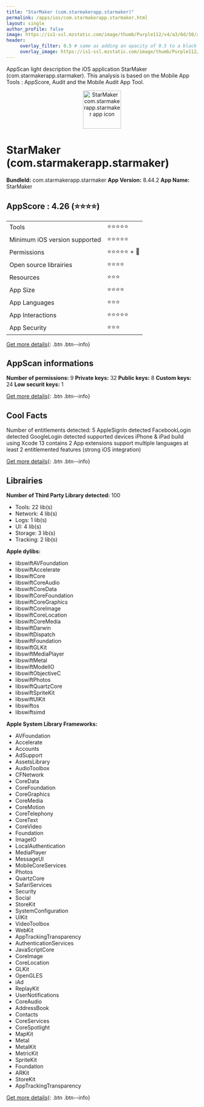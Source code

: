 ```yaml
---
title: "StarMaker (com.starmakerapp.starmaker)"
permalink: /apps/ios/com.starmakerapp.starmaker.html
layout: single
author_profile: false
image: https://is1-ssl.mzstatic.com/image/thumb/Purple112/v4/a3/6d/50/a36d5060-9412-0262-e1bc-666bd063847d/AppIcon-0-0-1x_U007emarketing-0-0-0-10-0-0-sRGB-0-0-0-GLES2_U002c0-512MB-85-220-0-0.png/512x512bb.jpg
header: 
     overlay_filter: 0.5 # same as adding an opacity of 0.5 to a black background
     overlay_image: https://is1-ssl.mzstatic.com/image/thumb/Purple112/v4/a3/6d/50/a36d5060-9412-0262-e1bc-666bd063847d/AppIcon-0-0-1x_U007emarketing-0-0-0-10-0-0-sRGB-0-0-0-GLES2_U002c0-512MB-85-220-0-0.png/512x512bb.jpg
---
```

AppScan light description the iOS application StarMaker (com.starmakerapp.starmaker). This analysis is based on the Mobile App Tools : AppScore, Audit and the Mobile Audit App Tool.

  
  
<div style="text-align: center;"><img src="https://is1-ssl.mzstatic.com/image/thumb/Purple112/v4/a3/6d/50/a36d5060-9412-0262-e1bc-666bd063847d/AppIcon-0-0-1x_U007emarketing-0-0-0-10-0-0-sRGB-0-0-0-GLES2_U002c0-512MB-85-220-0-0.png/512x512bb.jpg" width="100" height="100" alt="StarMaker com.starmakerapp.starmaker app icon"></div>  
  
# StarMaker (com.starmakerapp.starmaker)

**BundleId:** com.starmakerapp.starmaker
**App Version:** 8.44.2
**App Name:** StarMaker


## AppScore : 4.26 (⭐️⭐️⭐️⭐️) 

<table>
<tr><td> Tools </td><td> ⭐️⭐️⭐️⭐️⭐️ </td></tr>
<tr><td> Minimum iOS version supported </td><td> ⭐️⭐️⭐️⭐️⭐️ </td></tr>
<tr><td> Permissions </td><td> ⭐️⭐️⭐️⭐️⭐️ + 🌟 </td></tr>
<tr><td> Open source librairies </td><td> ⭐️⭐️⭐️⭐️ </td></tr>
<tr><td> Resources </td><td> ⭐️⭐️⭐️ </td></tr>
<tr><td> App Size </td><td> ⭐️⭐️⭐️⭐️ </td></tr>
<tr><td> App Languages </td><td> ⭐️⭐️⭐️ </td></tr>
<tr><td> App Interactions </td><td> ⭐️⭐️⭐️⭐️⭐️ </td></tr>
<tr><td> App Security </td><td> ⭐️⭐️⭐️ </td></tr>
</table>

[Get more details](/pricing.html){: .btn .btn--info}  
  
## AppScan informations 

**Number of permissions:** 9
**Private keys:** 32
**Public keys:** 8
**Custom keys:** 24
**Low securit keys:** 1
  
[Get more details](/pricing.html){: .btn .btn--info}

## Cool Facts

Number of entitlements detected: 5
AppleSignIn detected
FacebookLogin detected
GoogleLogin detected
supported devices iPhone & iPad
build using Xcode 13
contains 2 App extensions
support multiple languages
at least 2 entitlemented features (strong iOS integration)
  
[Get more details](/pricing.html){: .btn .btn--info}

## Librairies 
**Number of Third Party Library detected:** 100
- Tools: 22 lib(s)
- Network: 4 lib(s)
- Logs: 1 lib(s)
- UI: 4 lib(s)
- Storage: 3 lib(s)
- Tracking: 2 lib(s)

**Apple dylibs:**
- libswiftAVFoundation
- libswiftAccelerate
- libswiftCore
- libswiftCoreAudio
- libswiftCoreData
- libswiftCoreFoundation
- libswiftCoreGraphics
- libswiftCoreImage
- libswiftCoreLocation
- libswiftCoreMedia
- libswiftDarwin
- libswiftDispatch
- libswiftFoundation
- libswiftGLKit
- libswiftMediaPlayer
- libswiftMetal
- libswiftModelIO
- libswiftObjectiveC
- libswiftPhotos
- libswiftQuartzCore
- libswiftSpriteKit
- libswiftUIKit
- libswiftos
- libswiftsimd


**Apple System Library Frameworks:**
- AVFoundation
- Accelerate
- Accounts
- AdSupport
- AssetsLibrary
- AudioToolbox
- CFNetwork
- CoreData
- CoreFoundation
- CoreGraphics
- CoreMedia
- CoreMotion
- CoreTelephony
- CoreText
- CoreVideo
- Foundation
- ImageIO
- LocalAuthentication
- MediaPlayer
- MessageUI
- MobileCoreServices
- Photos
- QuartzCore
- SafariServices
- Security
- Social
- StoreKit
- SystemConfiguration
- UIKit
- VideoToolbox
- WebKit
- AppTrackingTransparency
- AuthenticationServices
- JavaScriptCore
- CoreImage
- CoreLocation
- GLKit
- OpenGLES
- iAd
- ReplayKit
- UserNotifications
- CoreAudio
- AddressBook
- Contacts
- CoreServices
- CoreSpotlight
- MapKit
- Metal
- MetalKit
- MetricKit
- SpriteKit
- Foundation
- ARKit
- StoreKit
- AppTrackingTransparency


  
[Get more details](/pricing.html){: .btn .btn--info}

